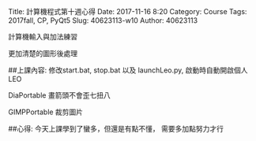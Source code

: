Title: 計算機程式第十週心得
Date: 2017-11-16 8:20
Category: Course
Tags: 2017fall, CP,  PyQt5
Slug: 40623113-w10
Author: 40623113

 計算機輸入與加法練習
 
 更加清楚的圖形後處理

<!-- PELICAN_END_SUMMARY -->
##上課內容: 
修改start.bat, stop.bat 以及 launchLeo.py, 啟動時自動開啟個人LEO

 DiaPortable 畫箭頭不會歪七扭八

 GIMPPortable 裁剪圖片


##心得:
今天上課學到了蠻多，但還是有點不懂，
需要多加點努力才行

